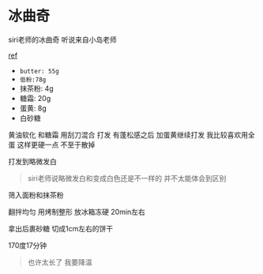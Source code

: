 # 冰曲奇

siri老师的冰曲奇
听说来自小岛老师

[ref](https://www.bilibili.com/video/BV1Px41137vn?from=search&seid=9737022775544860475)

- `butter: 55g`
- `低粉:78g`
- 抹茶粉: 4g
- 糖霜: 20g
- 蛋黄: 8g
- 白砂糖

黄油软化 和糖霜 用刮刀混合 打发
有蓬松感之后 加蛋黄继续打发 
我比较喜欢用全蛋 这样更硬一点 不至于散掉

打发到略微发白
> siri老师说略微发白和变成白色还是不一样的 并不太能体会到区别

筛入面粉和抹茶粉

翻拌均匀
用烤制整形 放冰箱冻硬 20min左右

拿出后裹砂糖
切成1cm左右的饼干

170度17分钟
> 也许太长了 我要降温